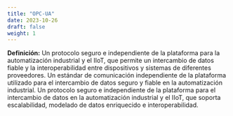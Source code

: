 ```yaml
---
title: "OPC-UA"
date: 2023-10-26
draft: false
weight: 1
---
```


**Definición:** Un protocolo seguro e independiente de la plataforma para la automatización industrial y el IIoT, que permite un intercambio de datos fiable y la interoperabilidad entre dispositivos y sistemas de diferentes proveedores. Un estándar de comunicación independiente de la plataforma utilizado para el intercambio de datos seguro y fiable en la automatización industrial. Un protocolo seguro e independiente de la plataforma para el intercambio de datos en la automatización industrial y el IIoT, que soporta escalabilidad, modelado de datos enriquecido e interoperabilidad.
